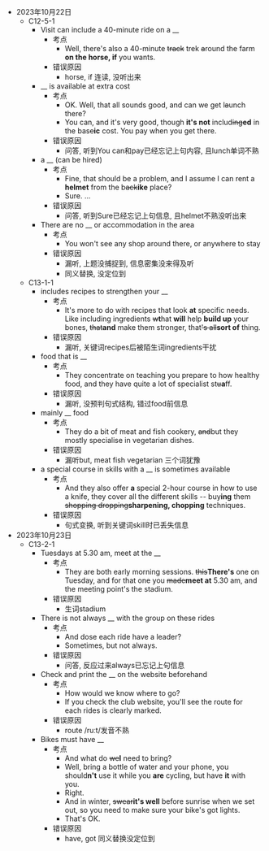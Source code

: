 * 2023年10月22日
	* C12-5-1
		* Visit can include a 40-minute ride on a __
			* 考点
				* Well, there's also a 40-minute ~~track~~ trek ~~a~~round the farm **on the horse, if** you wants.
			* 错误原因
				* horse, if 连读, 没听出来
		* __ is available at extra cost
			* 考点
				* OK. Well, that all sounds good, and can we get l~~a~~unch there?
				* You can, and it's very good, though **it's not** includ~~ing~~**ed** in the bas~~e~~**ic** cost. You pay when you get there.
			* 错误原因
				* 问答, 听到You can和pay已经忘记上句内容, 且lunch单词不熟
		* a __ (can be hired)
			* 考点
				* Fine, that should be a problem, and I assume I can rent a **helmet** from the b~~ack~~**ike** place?
				* Sure. ...
			* 错误原因
				* 问答, 听到Sure已经忘记上句信息, 且helmet不熟没听出来
		* There are no __ or accommodation in the area
			* 考点
				* You won't see any shop around there, or anywhere to stay
			* 错误原因
				* 漏听, 上题没捕捉到, 信息密集没来得及听
				* 同义替换, 没定位到
	* C13-1-1
		* includes recipes to strengthen your __
			* 考点
				* It's more to do with recipes that look **at** specific needs. Like including ingredients ~~w~~**t**hat **will** help **build up** your bones, ~~that~~**and** make them stronger, that~~'s all~~**sort of** thing.
			* 错误原因
				* 漏听, 关键词recipes后被陌生词ingredients干扰
		* food that is __
			* 考点
				* They concentrate on teaching you prepare to how healthy food, and they have quite a lot of specialist st~~u~~**a**ff.
			* 错误原因
				* 漏听, 没预判句式结构, 错过food前信息
		* mainly __ food
			* 考点
				* They do a bit of meat and fish cookery, ~~and~~but they mostly specialise in vegetarian dishes.
			* 错误原因
				* 漏听but, meat fish vegetarian 三个词犹豫
		* a special course in skills with a __ is sometimes available
			* 考点
				* And they also offer **a** special 2-hour course in how to use a knife, they cover all the different skills -- buy**ing** them ~~shopping dropping~~**sharpening, chopping** techniques.
			* 错误原因
				* 句式变换, 听到关键词skill时已丢失信息
* 2023年10月23日
	* C13-2-1
		* Tuesdays at 5.30 am, meet at the __
			* 考点
				* They are both early morning sessions. ~~this~~**There's** one on Tuesday, and for that one you ~~made~~**meet at** 5.30 am, and the meeting point's the stadium.
			* 错误原因
				* 生词stadium
		* There is not always __ with the group on these rides
			* 考点
				* And dose each ride have a leader?
				* Sometimes, but not always.
			* 错误原因
				* 问答, 反应过来always已忘记上句信息
		* Check and print the __ on the website beforehand
			* 考点
				* How would we know where to go?
				* If you check the club website, you'll see the route for each rides is clearly marked.
			* 错误原因
				* route /ruːt/发音不熟
		* Bikes must have __
			* 考点
				* And what do ~~we~~**I** need to bring?
				* Well, bring a bottle of water and your phone, you should**n't** use it while you **are** cycling, but have **it** with you.
				* Right.
				* And in winter, ~~swear~~**it's well** before sunrise when we set out, so you need to make sure your bike's got lights.
				* That's OK.
			* 错误原因
				* have, got 同义替换没定位到